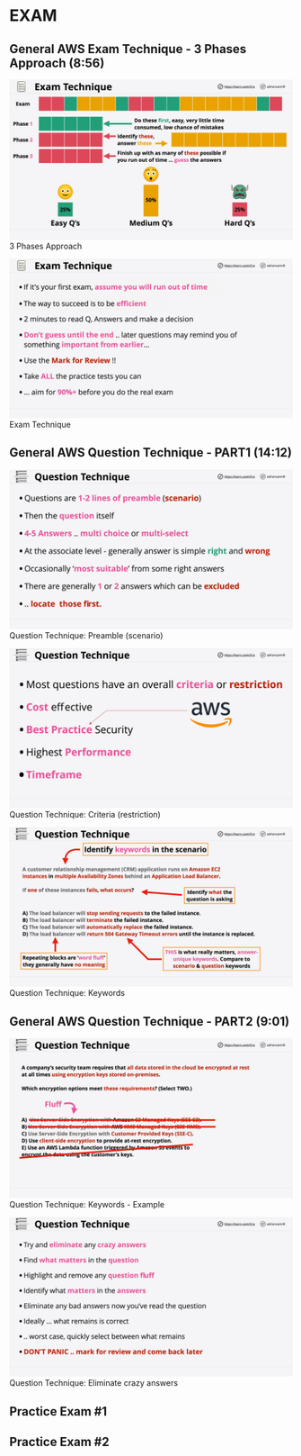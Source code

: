 # EXAM

## General AWS Exam Technique - 3 Phases Approach (8:56)

![Alt text](<images/Screenshot from 2023-10-16 19-21-51.png>)
3 Phases Approach

![Alt text](<images/Screenshot from 2023-10-16 19-23-47.png>)
Exam Technique

## General AWS Question Technique - PART1 (14:12)

![Alt text](<images/Screenshot from 2023-10-16 19-38-59.png>)
Question Technique: Preamble (scenario)

![Alt text](<images/Screenshot from 2023-10-16 19-40-41.png>)
Question Technique: Criteria (restriction)

![Alt text](<images/Screenshot from 2023-10-16 19-53-18.png>)
Question Technique: Keywords

## General AWS Question Technique - PART2 (9:01)

![Alt text](<images/Screenshot from 2023-10-16 20-01-22.png>)
Question Technique: Keywords - Example

![Alt text](<images/Screenshot from 2023-10-16 20-04-58.png>)
Question Technique: Eliminate crazy answers

## Practice Exam #1

## Practice Exam #2
